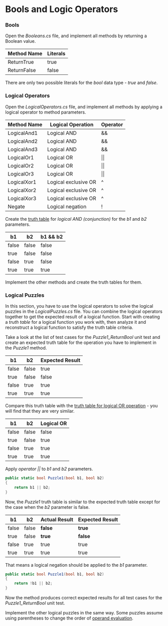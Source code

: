 # Bools and Logic Operators

### Bools

Open the *Booleans.cs* file, and implement all methods by returning a Boolean value.

| Method Name | Literals |
|-------------|----------|
| ReturnTrue  | true     |
| ReturnFalse | false    |

There are only two possible literals for the _bool_ data type - _true_ and _false_.

### Logical Operators

Open the *LogicalOperators.cs* file, and implement all methods by applying a logical operator to method parameters.

| Method Name | Logical Operation    | Operator |
|-------------|----------------------|----------|
| LogicalAnd1 | Logical AND          | &&       |
| LogicalAnd2 | Logical AND          | &&       |
| LogicalAnd3 | Logical AND          | &&       |
| LogicalOr1  | Logical OR           | \|\|     |
| LogicalOr2  | Logical OR           | \|\|     |
| LogicalOr3  | Logical OR           | \|\|     |
| LogicalXor1 | Logical exclusive OR | ^        |
| LogicalXor2 | Logical exclusive OR | ^        |
| LogicalXor3 | Logical exclusive OR | ^        |
| Negate      | Logical negation     | !        |


Create the [truth table](https://en.wikipedia.org/wiki/Truth_table) for _logical AND (conjunction)_ for the _b1_ and _b2_ parameters.

| b1    | b2    | b1 && b2 |
|-------|-------|----------|
| false | false | false    |
| true  | false | false    |
| false | true  | false    |
| true  | true  | true     |

Implement the other methods and create the truth tables for them.


### Logical Puzzles

In this section, you have to use the logical operators to solve the logical puzzles in the *LogicalPuzzles.cs* file. You can combine the logical operators together to get the expected result of a logical function. Start with creating a _truth table_ for a logical function you work with, then analyze it and reconstruct a logical function to satisfy the truth table criteria.  

Take a look at the list of test cases for the *Puzzle1_ReturnBool* unit test and create an expected truth table for the operation you have to implement in the _Puzzle1_ method.

| b1    | b2    | Expected Result |
|-------|-------|-----------------|
| false | false | true            |
| true  | false | false           |
| false | true  | true            |
| true  | true  | true            |

Compare this truth table with the [truth table for logical OR operation](https://en.wikipedia.org/wiki/Truth_table#Logical_disjunction_(OR)) - you will find that they are very similar.

| b1    | b2    | Logical OR      |
|-------|-------|-----------------|
| false | false | false           |
| true  | false | true            |
| false | true  | true            |
| true  | true  | true            |

Apply _operator ||_ to _b1_ and _b2_ parameters.

```cs
public static bool Puzzle1(bool b1, bool b2)
{
    return b1 || b2;
}
```

Now, the _Puzzle1_ truth table is similar to the expected truth table except for the case when the _b2_ parameter is false.

| b1    | b2    | Actual Result | Expected Result |
|-------|-------|---------------|-----------------|
| false | false | **false**     | **true**        |
| true  | false | **true**      | **false**       |
| false | true  | true          | true            |
| true  | true  | true          | true            |

That means a logical negation should be applied to the _b1_ parameter.

```cs
public static bool Puzzle1(bool b1, bool b2)
{
    return !b1 || b2;
}
```

Now the method produces correct expected results for all test cases for the _Puzzle1_ReturnBool_ unit test.

Implement the other logical puzzles in the same way. Some puzzles assume using parentheses to change the order of [operand evaluation](https://docs.microsoft.com/en-us/dotnet/csharp/language-reference/operators/#operand-evaluation).


